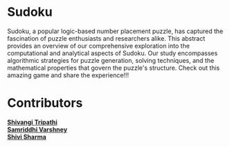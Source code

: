 # Sudoku
Sudoku, a popular logic-based number placement puzzle, has captured the fascination of puzzle enthusiasts and researchers alike. This abstract provides an overview of our comprehensive exploration into the computational and analytical aspects of Sudoku. Our study encompasses algorithmic strategies for puzzle generation, solving techniques, and the mathematical properties that govern the puzzle's structure.
Check out this amazing game and share the experience!!!

# Contributors
**[Shivangi Tripathi](https://github.com/ShiviTripathi13) <br>
[Samriddhi Varshney](https://github.com/SAMRADHIVARSHNEY)<br>
[Shivi Sharma](https://github.com/shivisharma2003)**
